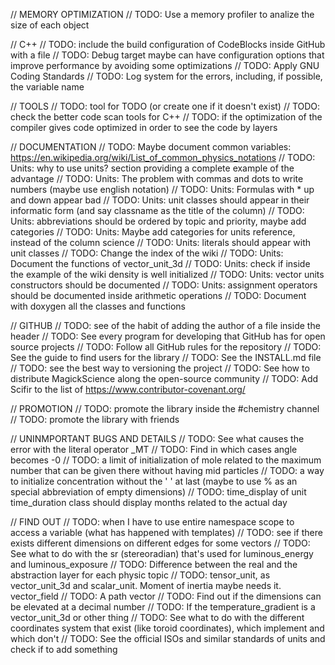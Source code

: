 // MEMORY OPTIMIZATION
// TODO: Use a memory profiler to analize the size of each object

// C++
// TODO: include the build configuration of CodeBlocks inside GitHub with a file
// TODO: Debug target maybe can have configuration options that improve performance by avoiding some optimizations
// TODO: Apply GNU Coding Standards
// TODO: Log system for the errors, including, if possible, the variable name

// TOOLS
// TODO: tool for TODO (or create one if it doesn't exist)
// TODO: check the better code scan tools for C++
// TODO: if the optimization of the compiler gives code optimized in order to see the code by layers

// DOCUMENTATION
// TODO: Maybe document common variables: https://en.wikipedia.org/wiki/List_of_common_physics_notations
// TODO: Units: why to use units? section providing a complete example of the advantage
// TODO: Units: The problem with commas and dots to write numbers (maybe use english notation)
// TODO: Units: Formulas with * up and down appear bad
// TODO: Units: unit classes should appear in their informatic form (and say classname as the title of the column)
// TODO: Units: abbreviations should be ordered by topic and priority, maybe add categories
// TODO: Units: Maybe add categories for units reference, instead of the column science
// TODO: Units: literals should appear with unit classes
// TODO: Change the index of the wiki
// TODO: Units: Document the functions of vector_unit_3d
// TODO: Units: check if inside the example of the wiki density is well initialized
// TODO: Units: vector units constructors should be documented
// TODO: Units: assignment operators should be documented inside arithmetic operations
// TODO: Document with doxygen all the classes and functions

// GITHUB
// TODO: see of the habit of adding the author of a file inside the header
// TODO: See every program for developing that GitHub has for open source projects
// TODO: Follow all GitHub rules for the repository
// TODO: See the guide to find users for the library
// TODO: See the INSTALL.md file
// TODO: see the best way to versioning the project
// TODO: See how to distribute MagickScience along the open-source community
// TODO: Add Scifir to the list of https://www.contributor-covenant.org/

// PROMOTION
// TODO: promote the library inside the #chemistry channel
// TODO: promote the library with friends

// UNINMPORTANT BUGS AND DETAILS
// TODO: See what causes the error with the literal operator _MT
// TODO: Find in which cases angle becomes -0
// TODO: a limit of initialization of mole related to the maximum number that can be given there without having mid particles
// TODO: a way to initialize concentration without the ' ' at last (maybe to use % as an special abbreviation of empty dimensions)
// TODO: time_display of unit time_duration class should display months related to the actual day

// FIND OUT
// TODO: when I have to use entire namespace scope to access a variable (what has happened with templates)
// TODO: see if there exists different dimensions on different edges for some vectors
// TODO: See what to do with the sr (stereoradian) that's used for luminous_energy and luminous_exposure
// TODO: Difference between the real and the abstraction layer for each physic topic
// TODO: tensor_unit, as vector_unit_3d and scalar_unit. Moment of inertia maybe needs it. vector_field
// TODO: A path vector
// TODO: Find out if the dimensions can be elevated at a decimal number
// TODO: If the temperature_gradient is a vector_unit_3d or other thing
// TODO: See what to do with the different coordinates system that exist (like toroid coordinates), which implement and which don't
// TODO: See the official ISOs and similar standards of units and check if to add something